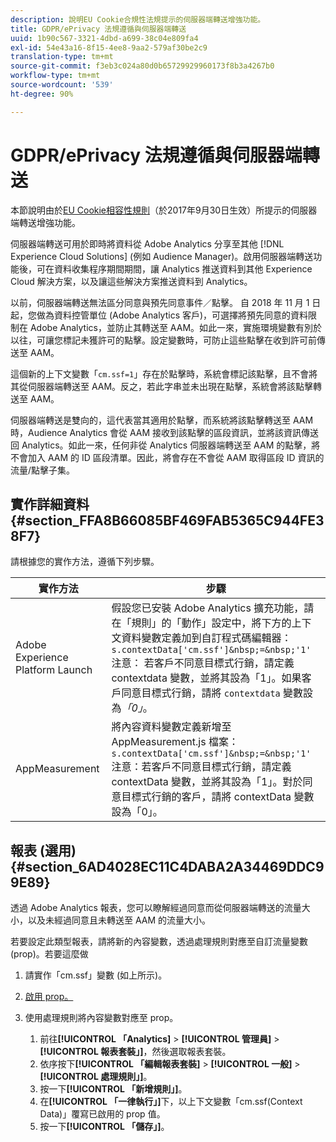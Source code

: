 ```yaml
---
description: 說明EU Cookie合規性法規提示的伺服器端轉送增強功能。
title: GDPR/ePrivacy 法規遵循與伺服器端轉送
uuid: 1b90c567-3321-4dbd-a699-38c04e809fa4
exl-id: 54e43a16-8f15-4ee8-9aa2-579af30be2c9
translation-type: tm+mt
source-git-commit: f3eb3c024a80d0b65729929960173f8b3a4267b0
workflow-type: tm+mt
source-wordcount: '539'
ht-degree: 90%

---
```


# GDPR/ePrivacy 法規遵循與伺服器端轉送

本節說明由於[EU Cookie相容性規則](https://ec.europa.eu/ipg/basics/legal/cookies/index_en.htm)（於2017年9月30日生效）所提示的伺服器端轉送增強功能。

伺服器端轉送可用於即時將資料從 Adobe Analytics 分享至其他 [!DNL Experience Cloud Solutions] (例如 Audience Manager)。啟用伺服器端轉送功能後，可在資料收集程序期間期間，讓 Analytics 推送資料到其他 Experience Cloud 解決方案，以及讓這些解決方案推送資料到 Analytics。

以前，伺服器端轉送無法區分同意與預先同意事件／點擊。 自 2018 年 11 月 1 日起，您做為資料控管單位 (Adobe Analytics 客戶)，可選擇將預先同意的資料限制在 Adobe Analytics，並防止其轉送至 AAM。如此一來，實施環境變數有別於以往，可讓您標記未獲許可的點擊。設定變數時，可防止這些點擊在收到許可前傳送至 AAM。

這個新的上下文變數「`cm.ssf=1`」存在於點擊時，系統會標記該點擊，且不會將其從伺服器端轉送至 AAM。反之，若此字串並未出現在點擊，系統會將該點擊轉送至 AAM。

伺服器端轉送是雙向的，這代表當其適用於點擊，而系統將該點擊轉送至 AAM 時，Audience Analytics 會從 AAM 接收到該點擊的區段資訊，並將該資訊傳送回 Analytics。如此一來，任何非從 Analytics 伺服器端轉送至 AAM 的點擊，將不會加入 AAM 的 ID 區段清單。因此，將會存在不會從 AAM 取得區段 ID 資訊的流量/點擊子集。

## 實作詳細資料 {#section_FFA8B66085BF469FAB5365C944FE38F7}

請根據您的實作方法，遵循下列步驟。

| 實作方法 | 步驟 |
|--- |--- |
| Adobe Experience Platform Launch | 假設您已安裝 Adobe Analytics 擴充功能，請在「規則」的「動作」設定中，將下方的上下文資料變數定義加到自訂程式碼編輯器： <br/>`s.contextData['cm.ssf']&nbsp;=&nbsp;'1' `<br/> 注意： 若客戶不同意目標式行銷，請定義 contextdata 變數，並將其設為「1」。如果客戶同意目標式行銷，請將 `contextdata` 變數設為&#x200B;*「0」*。 |
| AppMeasurement | 將內容資料變數定義新增至 AppMeasurement.js 檔案：    <br/>`s.contextData['cm.ssf']&nbsp;=&nbsp;'1' `<br/>注意：若客戶不同意目標式行銷，請定義 contextData 變數，並將其設為「1」。對於同意目標式行銷的客戶，請將 contextData 變數設為「0」。 |

## 報表 (選用) {#section_6AD4028EC11C4DABA2A34469DDC99E89}

透過 Adobe Analytics 報表，您可以瞭解經過同意而從伺服器端轉送的流量大小，以及未經過同意且未轉送至 AAM 的流量大小。

若要設定此類型報表，請將新的內容變數，透過處理規則對應至自訂流量變數 (prop)。若要這麼做

1. 請實作「cm.ssf」變數 (如上所示)。
1. [啟用 prop。](/help/admin/admin/c-traffic-variables/traffic-var.md)
1. 使用處理規則將內容變數對應至 prop。

   1. 前往&#x200B;**[!UICONTROL 「Analytics]** > **[!UICONTROL 管理員]** > **[!UICONTROL 報表套裝」]**，然後選取報表套裝。
   1. 依序按下&#x200B;**[!UICONTROL 「編輯報表套裝]** > **[!UICONTROL 一般]** > **[!UICONTROL 處理規則」]**。
   1. 按一下&#x200B;**[!UICONTROL 「新增規則」]**。
   1. 在&#x200B;**[!UICONTROL 「一律執行」]**&#x200B;下，以上下文變數「cm.ssf(Context Data)」覆寫已啟用的 prop 值。
   1. 按一下&#x200B;**[!UICONTROL 「儲存」]**。
